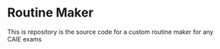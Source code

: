 # Routine Maker

This is repository is the source code for a custom routine maker for any CAIE exams
